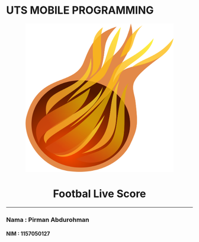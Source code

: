 # UTS MOBILE PROGRAMMING
<p align="center" ><img width="400" height="400" src= "app/src/main/res/drawable/ic_apps.png"/></p>
<h1 align="center">Footbal Live Score</h1>
<hr>
<h3>Nama  : Pirman Abdurohman</h3>
<h4>NIM   : 1157050127</h4>

